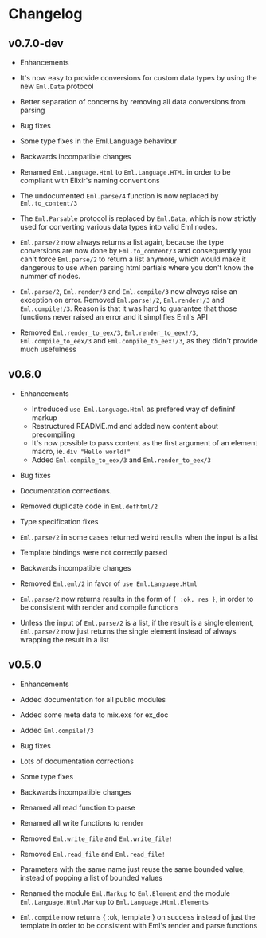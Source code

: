 # Changelog

## v0.7.0-dev
 * Enhancements
  * It's now easy to provide conversions for custom data types by using the new `Eml.Data` protocol
  * Better separation of concerns by removing all data conversions from parsing

 * Bug fixes
  * Some type fixes in the Eml.Language behaviour

 * Backwards incompatible changes
  * Renamed `Eml.Language.Html` to `Eml.Language.HTML` in order to be compliant with Elixir's naming conventions
  * The undocumented `Eml.parse/4` function is now replaced by `Eml.to_content/3`
  * The `Eml.Parsable` protocol is replaced by `Eml.Data`, which is now strictly used for converting various
    data types into valid Eml nodes.
  * `Eml.parse/2` now always returns a list again, because the type
    conversions are now done by `Eml.to_content/3` and consequently you can't force
    `Eml.parse/2` to return a list anymore, which would make it dangerous to
    use when parsing html partials where you don't know the nummer of nodes.
  * `Eml.parse/2`, `Eml.render/3` and `Eml.compile/3` now always raise an exception on error.
     Removed `Eml.parse!/2`, `Eml.render!/3` and `Eml.compile!/3`. Reason is that it was hard
     to guarantee that those functions never raised an error and it simplifies Eml's API
  * Removed `Eml.render_to_eex/3`, `Eml.render_to_eex!/3`, `Eml.compile_to_eex/3` and `Eml.compile_to_eex!/3`,
    as they didn't provide much usefulness

## v0.6.0

 * Enhancements
   * Introduced `use Eml.Language.Html` as prefered way of defininf markup
   * Restructured README.md and added new content about precompiling
   * It's now possible to pass content as the first argument of an element macro, ie. `div "Hello world!"`
   * Added `Eml.compile_to_eex/3` and `Eml.render_to_eex/3`

 * Bug fixes
  * Documentation corrections.
  * Removed duplicate code in `Eml.defhtml/2`
  * Type specification fixes
  * `Eml.parse/2` in some cases returned weird results when the input is a list
  * Template bindings were not correctly parsed

 * Backwards incompatible changes
  * Removed `Eml.eml/2` in favor of `use Eml.Language.Html`
  * `Eml.parse/2` now returns results in the form of `{ :ok, res }`, in order to be consistent with render and compile functions
  * Unless the input of `Eml.parse/2` is a list, if the result is a single element, `Eml.parse/2` now just returns the single element
    instead of always wrapping the result in a list


## v0.5.0

 * Enhancements
  * Added documentation for all public modules
  * Added some meta data to mix.exs for ex_doc
  * Added `Eml.compile!/3`

 * Bug fixes
  * Lots of documentation corrections
  * Some type fixes

 * Backwards incompatible changes
  * Renamed all read function to parse
  * Renamed all write functions to render
  * Removed `Eml.write_file` and `Eml.write_file!`
  * Removed `Eml.read_file` and `Eml.read_file!`
  * Parameters with the same name just reuse the same bounded value, instead of popping a list of bounded values
  * Renamed the module `Eml.Markup` to `Eml.Element` and the module `Eml.Language.Html.Markup` to `Eml.Language.Html.Elements`
  * `Eml.compile` now returns { :ok, template } on success instead of just the template in order to be consistent with Eml's
    render and parse functions

